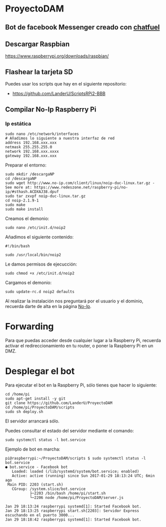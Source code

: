 # ProyectoDAM

## Bot de facebook Messenger creado con [chatfuel](https://chatfuel.com/)

## Descargar Raspbian

https://www.raspberrypi.org/downloads/raspbian/

## Flashear la tarjeta SD

Puedes usar los scripts que hay en el siguiente repositorio:

* https://github.com/LanderU/ScriptsRPi2-BBB

## Compilar No-Ip Raspberry Pi

### Ip estática

```
sudo nano /etc/network/interfaces
# Añadimos lo siguiente a nuestra interfaz de red
address 192.168.xxx.xxx
netmask 255.255.255.0
network 192.168.xxx.xxxx
gateway 192.168.xxx.xxx
```
Preparar el entorno:

```
sudo mkdir /descargaNP
cd /descargaNP
sudo wget http://www.no-ip.com/client/linux/noip-duc-linux.tar.gz - See more at: https://www.redeszone.net/raspberry-pi/no-ip/#sthash.ACDXAJ38.dpuf
sudo tar zxvpf noip-duc-linux.tar.gz
cd noip-2.1.9-1
sudo make
sudo make install
```

Creamos el demonio:

```
sudo nano /etc/init.d/noip2
```
Añadimos el siguiente contenido:

```
#!/bin/bash

sudo /usr/local/bin/noip2
```

Le damos permisos de ejecucción:
```
sudo chmod +x /etc/init.d/noip2
```

Cargamos el demonio:
```
sudo update-rc.d noip2 defaults
```

Al realizar la instalación nos preguntará por el usuario y el dominio, recuerda darte de alta en la página [No-Ip](http://www.noip.com/).

# Forwarding

Para que puedas acceder desde cualquier lugar a la Raspberry Pi, recuerda activar el redireccionamiento en tu router, o poner la Raspberry Pi en un DMZ.


# Desplegar el bot

Para ejecutar el bot en la Raspberry Pi, sólo tienes que hacer lo siguiente:

```
cd /home/pi
sudo apt-get install -y git
git clone https://github.com/LanderU/ProyectoDAM
cd /home/pi/ProyectoDAM/scripts
sudo sh deploy.sh
```

El servidor arrancará sólo.

Puedes consultar el estado del servidor mediante el comando:

```
sudo systemctl status -l bot.service
```

Ejemplo de bot en marcha:

```
pi@raspberrypi:~/ProyectoDAM/scripts $ sudo systemctl status -l bot.service
● bot.service - Facebook bot
   Loaded: loaded (/lib/systemd/system/bot.service; enabled)
   Active: active (running) since Sun 2017-01-29 18:13:24 UTC; 6min ago
 Main PID: 2203 (start.sh)
   CGroup: /system.slice/bot.service
           ├─2203 /bin/bash /home/pi/start.sh
           └─2206 node /home/pi/ProyectoDAM/server.js

Jan 29 18:13:24 raspberrypi systemd[1]: Started Facebook bot.
Jan 29 18:13:25 raspberrypi start.sh[2203]: Servidor Express escuchando en el puerto 3000...
Jan 29 18:18:42 raspberrypi systemd[1]: Started Facebook bot.
```
